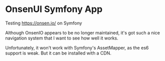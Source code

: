 # OnsenUI Symfony App

Testing  https://onsen.io/ on Symfony

Although OnsenIO appears to be no longer maintained, it's got such a nice navigation system that I want to see how well it works.

Unfortunately, it won't work with Symfony's AssetMapper, as the es6 support is weak.  But it can be installed with a CDN.

    
